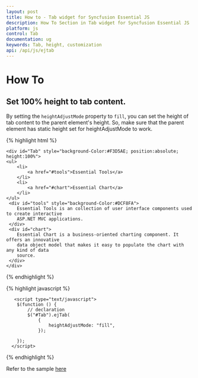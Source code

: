 ```yaml
---
layout: post
title: How to - Tab widget for Syncfusion Essential JS
description: How To Section in Tab widget for Syncfusion Essential JS
platform: js
control: Tab
documentation: ug
keywords: Tab, height, customization
api: /api/js/ejtab
---
```


# How To

## Set 100% height to tab content.

By setting the `heightAdjustMode` property to `fill`, you can set the height of tab content  to the parent element's height. So, make sure that the parent element has static height set for heightAdjustMode to work.

{% highlight html %}

    <div id="Tab" style="background-Color:#F3D5AE; position:absolute; height:100%">
    <ul>
        <li>
            <a href="#tools">Essential Tools</a>
        </li>
        <li>
            <a href="#chart">Essential Chart</a>
        </li>
    </ul>
     <div id="tools" style="background-Color:#DCF8FA">
        Essential Tools is an collection of user interface components used to create interactive
        ASP.NET MVC applications. 
     </div>
     <div id="chart">
        Essential Chart is a business-oriented charting component. It offers an innovative
        data object model that makes it easy to populate the chart with any kind of data
        source.
     </div>
    </div>
{% endhighlight %}

{% highlight javascript %}
 
       <script type="text/javascript">
        $(function () {
            // declaration
            $("#Tab").ejTab(
                {
                  	heightAdjustMode: "fill",
                });
          
        });
      </script>

{% endhighlight %}

Refer to the sample [here](http://jsplayground.syncfusion.com/zzmrhmwa)

